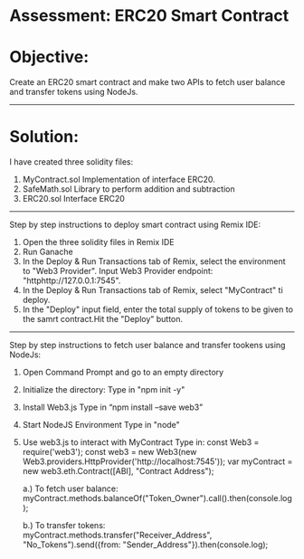 # Assessment: ERC20 Smart Contract

# Objective:

Create an ERC20 smart contract and make two APIs to fetch user balance and transfer tokens using NodeJs.

-------------------------------------------------------------------------------------------------------------------------------------------------------

# Solution:

I have created three solidity files:
  1. MyContract.sol
     Implementation of interface ERC20.
  2. SafeMath.sol
     Library to perform addition and subtraction 
  3. ERC20.sol
     Interface ERC20
     
-----------------------

Step by step instructions to deploy smart contract using Remix IDE:

  1. Open the three solidity files in Remix IDE
  2. Run Ganache
  3. In the Deploy & Run Transactions tab of Remix, select the environment to "Web3 Provider". Input Web3 Provider endpoint: "httphttp://127.0.0.1:7545".
  4. In the Deploy & Run Transactions tab of Remix, select "MyContract" ti deploy.
  5. In the "Deploy" input field, enter the total supply of tokens to be given to the samrt contract.Hit the "Deploy" button.

----------------------

Step by step instructions to fetch user balance and transfer tookens using NodeJs:
  1. Open Command Prompt and go to an empty directory
  
  2. Initialize the directory:
     Type in "npm init -y"
  
  3. Install Web3.js
	   Type in “npm install –save web3”
     
  4. Start NodeJS Environment
	   Type in "node"
     
  5. Use web3.js to interact with MyContract
	   Type in:
	   const Web3 = require('web3');
	   const web3 = new Web3(new Web3.providers.HttpProvider('http://localhost:7545'));
     var myContract = new web3.eth.Contract([ABI], "Contract Address");
     
     a.) To fetch user balance:
         myContract.methods.balanceOf("Token_Owner").call().then(console.log);
         
     b.) To transfer tokens:
         myContract.methods.transfer("Receiver_Address", "No_Tokens").send({from: "Sender_Address"}).then(console.log);
